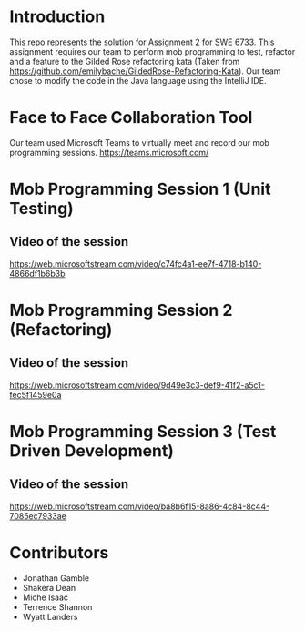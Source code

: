 # Introduction 
This repo represents the solution for Assignment 2 for SWE 6733. This assignment requires our team to perform mob programming to test, refactor and a feature to the Gilded Rose refactoring kata (Taken from https://github.com/emilybache/GildedRose-Refactoring-Kata). Our team chose to modify the code in the Java language using the IntelliJ IDE.

# Face to Face Collaboration Tool
Our team used Microsoft Teams to virtually meet and record our mob programming sessions. https://teams.microsoft.com/

# Mob Programming Session 1 (Unit Testing)

## Video of the session
https://web.microsoftstream.com/video/c74fc4a1-ee7f-4718-b140-4866df1b6b3b

# Mob Programming Session 2 (Refactoring)

## Video of the session
https://web.microsoftstream.com/video/9d49e3c3-def9-41f2-a5c1-fec5f1459e0a

# Mob Programming Session 3 (Test Driven Development)

## Video of the session
https://web.microsoftstream.com/video/ba8b6f15-8a86-4c84-8c44-7085ec7933ae

# Contributors
* Jonathan Gamble
* Shakera Dean
* Miche Isaac
* Terrence Shannon
* Wyatt Landers
